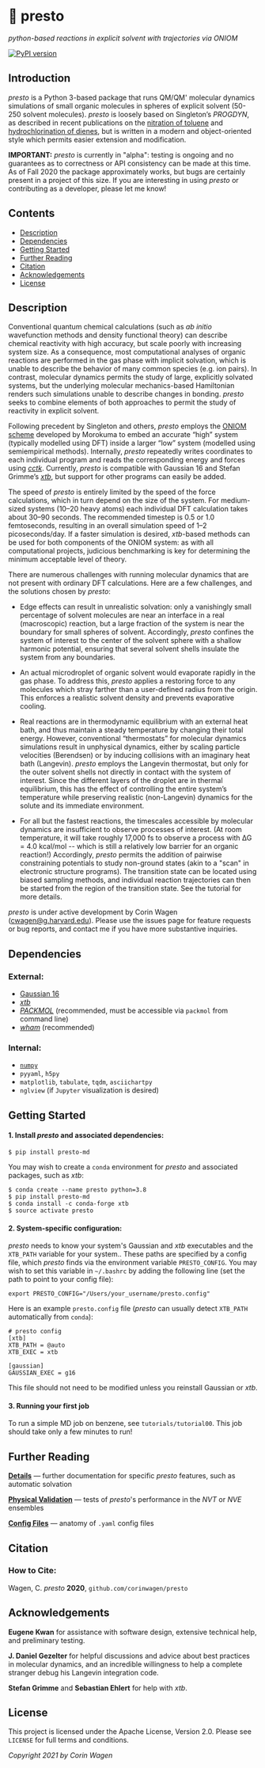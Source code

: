 # 🎩 presto

*python-based reactions in explicit solvent with trajectories via ONIOM*

[![PyPI version](https://badge.fury.io/py/presto-md.svg)](https://badge.fury.io/py/presto-md)

## Introduction

*presto* is a Python 3-based package that runs QM/QM' molecular dynamics simulations of small organic molecules in spheres of explicit solvent (50-250 solvent molecules). *presto* is loosely based on Singleton’s *PROGDYN*, as described in recent publications on the [nitration of toluene](https://pubs.acs.org/doi/10.1021/jacs.6b07328) and [hydrochlorination of dienes](https://pubs.acs.org/doi/10.1021/jacs.0c06295), but is written in a modern and object-oriented style which permits easier extension and modification.

**IMPORTANT:**
*presto* is currently in "alpha": testing is ongoing and no guarantees as to correctness or API consistency can be made at this time. 
As of Fall 2020 the package approximately works, but bugs are certainly present in a project of this size.
If you are interesting in using *presto* or contributing as a developer, please let me know!

## Contents
- [Description](#description)
- [Dependencies](#dependencies)
- [Getting Started](#getting-started)
- [Further Reading](#futher-reading)
- [Citation](#citation)
- [Acknowledgements](#acknowledgements)
- [License](#license)


## Description

Conventional quantum chemical calculations (such as *ab initio* wavefunction methods and density functional theory) can describe chemical reactivity with high accuracy, but scale poorly with increasing system size. As a consequence, most computational analyses of organic reactions are performed in the gas phase with implicit solvation, which is unable to describe the behavior of many common species (e.g. ion pairs). In contrast, molecular dynamics permits the study of large, explicitly solvated systems, but the underlying molecular mechanics-based Hamiltonian renders such simulations unable to describe changes in bonding. *presto* seeks to combine elements of both approaches to permit the study of reactivity in explicit solvent. 

Following precedent by Singleton and others, *presto* employs the [ONIOM scheme](https://pubs.acs.org/doi/10.1021/cr5004419) developed by Morokuma to embed an accurate “high” system (typically modelled using DFT) inside a larger “low” system (modelled using semiempirical methods). Internally, *presto* repeatedly writes coordinates to each individual program and reads the corresponding energy and forces using [*cctk*](https://cctk.readthedocs.io/en/latest/). Currently, *presto* is compatible with Gaussian 16 and Stefan Grimme’s [*xtb*](https://github.com/grimme-lab/xtb/), but support for other programs can easily be added.

The speed of *presto* is entirely limited by the speed of the force calculations, which in turn depend on the size of the system. For medium-sized systems (10–20 heavy atoms) each individual DFT calculation takes about 30–90 seconds. The recommended timestep is 0.5 or 1.0 femtoseconds, resulting in an overall simulation speed of 1–2 picoseconds/day. If a faster simulation is desired, *xtb*-based methods can be used for both components of the ONIOM system: as with all computational projects, judicious benchmarking is key for determining the minimum acceptable level of theory. 

There are numerous challenges with running molecular dynamics that are not present with ordinary DFT calculations. Here are a few challenges, and the solutions chosen by *presto*:

- Edge effects can result in unrealistic solvation: only a vanishingly small percentage of solvent molecules are near an interface in a real (macroscopic) reaction, but a large fraction of the system is near the boundary for small spheres of solvent. Accordingly, *presto* confines the system of interest to the center of the solvent sphere with a shallow harmonic potential, ensuring that several solvent shells insulate the system from any boundaries. 

- An actual microdroplet of organic solvent would evaporate rapidly in the gas phase. To address this, *presto* applies a restoring force to any molecules which stray farther than a user-defined radius from the origin. This enforces a realistic solvent density and prevents evaporative cooling.

- Real reactions are in thermodynamic equilibrium with an external heat bath, and thus maintain a steady temperature by changing their total energy. However, conventional “thermostats” for molecular dynamics simulations result in unphysical dynamics, either by scaling particle velocities (Berendsen) or by inducing collisions with an imaginary heat bath (Langevin). *presto* employs the Langevin thermostat, but only for the outer solvent shells not directly in contact with the system of interest. Since the different layers of the droplet are in thermal equilibrium, this has the effect of controlling the entire system’s temperature while preserving realistic (non-Langevin) dynamics for the solute and its immediate environment.

- For all but the fastest reactions, the timescales accessible by molecular dynamics are insufficient to observe processes of interest. (At room temperature, it will take roughly 17,000 fs to observe a process with ∆G = 4.0 kcal/mol -- which is still a relatively low barrier for an organic reaction!) Accordingly, *presto* permits the addition of pairwise constraining potentials to study non-ground states (akin to a "scan" in electronic structure programs). The transition state can be located using biased sampling methods, and individual reaction trajectories can then be started from the region of the transition state. See the tutorial for more details.

*presto* is under active development by Corin Wagen (cwagen@g.harvard.edu). Please use the issues page for feature requests or bug reports, and contact me if you have more substantive inquiries.

## Dependencies

### External:
- [Gaussian 16](https://gaussian.com/gaussian16/)
- [*xtb*](https://github.com/grimme-lab/xtb)
- [*PACKMOL*](http://m3g.iqm.unicamp.br/packmol/home.shtml) (recommended, must be accessible via ``packmol`` from command line)
- [*wham*](http://membrane.urmc.rochester.edu/?page_id=126) (recommended)

### Internal:
- [`numpy`](https://numpy.org/)
- `pyyaml`, `h5py`
- `matplotlib`, `tabulate`, `tqdm`, `asciichartpy`
- `nglview` (if `Jupyter` visualization is desired)

## Getting Started

#### 1. Install *presto* and associated dependencies:
```
$ pip install presto-md
```

You may wish to create a ``conda`` environment for *presto* and associated packages, such as *xtb*:
```
$ conda create --name presto python=3.8 
$ pip install presto-md
$ conda install -c conda-forge xtb
$ source activate presto
```

#### 2. System-specific configuration:

*presto* needs to know your system's Gaussian and *xtb* executables and the ``XTB_PATH`` variable for your system..
These paths are specified by a config file, which *presto* finds via the environment variable ``PRESTO_CONFIG``.
You may wish to set this variable in ``~/.bashrc`` by adding the following line (set the path to point to your config file):

```
export PRESTO_CONFIG="/Users/your_username/presto.config"
```

Here is an example ``presto.config`` file (*presto* can usually detect ``XTB_PATH`` automatically from ``conda``):

```
# presto config
[xtb]
XTB_PATH = @auto
XTB_EXEC = xtb

[gaussian]
GAUSSIAN_EXEC = g16
```

This file should not need to be modified unless you reinstall Gaussian or *xtb*.

#### 3. Running your first job

To run a simple MD job on benzene, see ``tutorials/tutorial00``. This job should take only a few minutes to run!

## Further Reading

[**Details**](DETAILS.md) — further documentation for specific *presto* features, such as automatic solvation

[**Physical Validation**](VALIDATION.md) — tests of *presto*'s performance in the *NVT* or *NVE* ensembles

[**Config Files**](CONFIG.md) — anatomy of ``.yaml`` config files

## Citation

### How to Cite:

Wagen, C. *presto* **2020**, ``github.com/corinwagen/presto``

## Acknowledgements

**Eugene Kwan** for assistance with software design, extensive technical help, and preliminary testing.

**J. Daniel Gezelter** for helpful discussions and advice about best practices in molecular dynamics, 
and an incredible willingness to help a complete stranger debug his Langevin integration code.

**Stefan Grimme** and **Sebastian Ehlert** for help with *xtb*.

## License

This project is licensed under the Apache License, Version 2.0. Please see `LICENSE` for full terms and conditions.

*Copyright 2021 by Corin Wagen*
